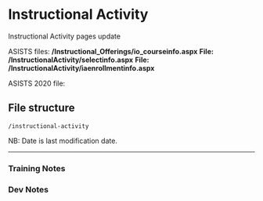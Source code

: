# Instructional Activity

Instructional Activity pages update

ASISTS files:
**/Instructional_Offerings/io_courseinfo.aspx**
**File: /InstructionalActivity/selectinfo.aspx**
**File: /InstructionalActivity/iaenrollmentinfo.aspx**

ASISTS 2020 file:

## File structure

```
/instructional-activity

```

NB: Date is last modification date.

---

### Training Notes

### Dev Notes
